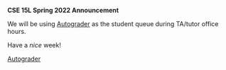 __CSE 15L Spring 2022 Announcement__

We will be using [Autograder](https://autograder.ucsd.edu/) as the student queue during TA/tutor office hours.

Have a _nice_ week!


[Autograder][1]

[1]: ucsd.edu
